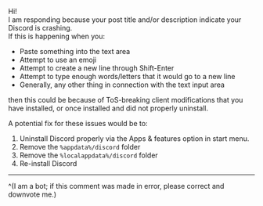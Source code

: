 Hi!  
I am responding because your post title and/or description indicate your Discord is crashing.  
If this is happening when you:

- Paste something into the text area
- Attempt to use an emoji
- Attempt to create a new line through Shift-Enter
- Attempt to type enough words/letters that it would go to a new line
- Generally, any other thing in connection with the text input area

then this could be because of ToS-breaking client modifications that you have installed, or once installed and did not properly uninstall.

A potential fix for these issues would be to:

1. Uninstall Discord properly via the Apps & features option in start menu.
2. Remove the `%appdata%/discord` folder
3. Remove the `%localappdata%/discord` folder
4. Re-install Discord


- - -

^(I am a bot; if this comment was made in error, please correct and downvote me.)